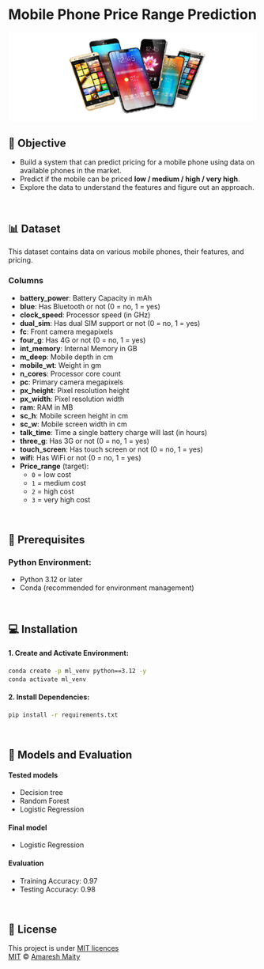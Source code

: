 # Mobile Phone Price Range Prediction
![alt text](Mobile-Phone.png)
## 🎯 Objective
- Build a system that can predict pricing for a mobile phone using data on available phones in the market.  
- Predict if the mobile can be priced **low / medium / high / very high**.  
- Explore the data to understand the features and figure out an approach.

<br/>

## 📊 Dataset
This dataset contains data on various mobile phones, their features, and pricing.

### Columns
- **battery_power**: Battery Capacity in mAh  
- **blue**: Has Bluetooth or not (0 = no, 1 = yes)  
- **clock_speed**: Processor speed (in GHz)  
- **dual_sim**: Has dual SIM support or not (0 = no, 1 = yes)  
- **fc**: Front camera megapixels  
- **four_g**: Has 4G or not (0 = no, 1 = yes)  
- **int_memory**: Internal Memory in GB  
- **m_deep**: Mobile depth in cm  
- **mobile_wt**: Weight in gm  
- **n_cores**: Processor core count  
- **pc**: Primary camera megapixels  
- **px_height**: Pixel resolution height  
- **px_width**: Pixel resolution width  
- **ram**: RAM in MB  
- **sc_h**: Mobile screen height in cm  
- **sc_w**: Mobile screen width in cm  
- **talk_time**: Time a single battery charge will last (in hours)  
- **three_g**: Has 3G or not (0 = no, 1 = yes)  
- **touch_screen**: Has touch screen or not (0 = no, 1 = yes)  
- **wifi**: Has WiFi or not (0 = no, 1 = yes)  
- **Price_range** (target):  
  - `0` = low cost  
  - `1` = medium cost  
  - `2` = high cost  
  - `3` = very high cost  

<br/>

## 🚀 Prerequisites
### Python Environment:

* Python 3.12 or later
* Conda (recommended for environment management)

<br/>

## 💻 Installation
#### 1. Create and Activate Environment:
```bash
conda create -p ml_venv python==3.12 -y
conda activate ml_venv
```

#### 2. Install Dependencies:
```bash
pip install -r requirements.txt
```

<br/>

## 🤖 Models and Evaluation
#### Tested models
- Decision tree
- Random Forest
- Logistic Regression

#### Final model
- Logistic Regression

#### Evaluation
* Training Accuracy: 0.97
* Testing Accuracy: 0.98

<br/>

## 📝 License
This project is under [MIT licences](../LICENSE) <br/>
[MIT](../LICENSE) © [Amaresh Maity](https://github.com/amareshmaity)